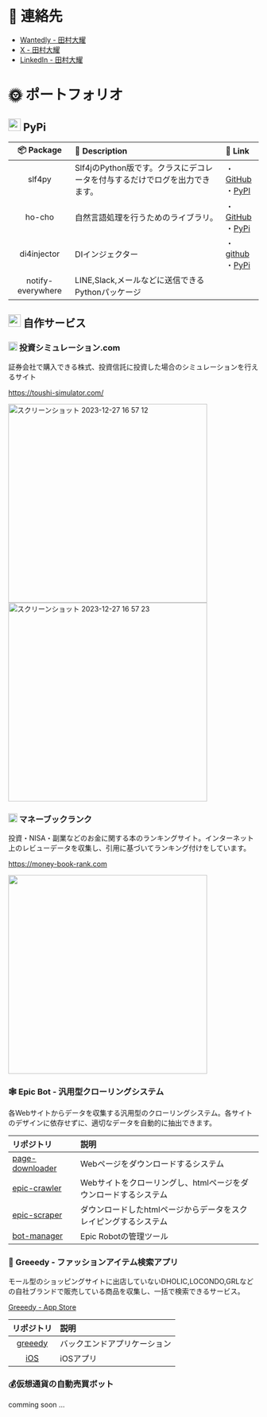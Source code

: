 # 📩 連絡先

 - [Wantedly - 田村大耀](https://www.wantedly.com/id/taiyo_tamura)
 - [X - 田村大耀](https://twitter.com/tm_taiyo)
 - [LinkedIn - 田村大耀](www.linkedin.com/in/大耀-田村-a5a028aa)

# 🌞 ポートフォリオ
## <img src="https://seeklogo.com/images/P/pypi-logo-5B953CE804-seeklogo.com.png" height="25" width="25" style="max-width:100%;"> PyPi

| 📦 Package | 📝 Description | 🔗 Link |
|:-------:|:------------|:-------|
| slf4py  | Slf4jのPython版です。クラスにデコレータを付与するだけでログを出力できます。 | ・[GitHub](https://github.com/gtaiyou24/slf4py)<br>・[PyPI](https://pypi.org/project/slf4py/) |
| ho-cho | 自然言語処理を行うためのライブラリ。 | ・[GitHub](https://github.com/gtaiyou24/ho-cho)<br>・[PyPi](https://pypi.org/project/ho-cho/) |
| di4injector | DIインジェクター | ・[github](https://github.com/gtaiyou24/di4injector)<br>・[PyPi](https://pypi.org/project/di4injector/) |
| notify-everywhere | LINE,Slack,メールなどに送信できるPythonパッケージ |  |

## <img src="https://2.bp.blogspot.com/-Gp2_6OZJ1FQ/XASwZmJF9yI/AAAAAAABQZ0/C8dUDl0e_uEWbDjvwNAo8DArlJX4vIaFwCLcBGAs/s800/computer_programming_man.png" height="25" width="25" style="max-width:100%;"> 自作サービス

### <img src="https://toushi-simulator.com/logo.png" height="18" width="18" style="max-width:100%;"> 投資シミュレーション.com
証券会社で購入できる株式、投資信託に投資した場合のシミュレーションを行えるサイト

https://toushi-simulator.com/

<img width="400" alt="スクリーンショット 2023-12-27 16 57 12" src="https://github.com/gtaiyou24/gtaiyou24/assets/10095500/9897e629-18dc-403d-83da-6cbc6bb036b1">

<img width="400" alt="スクリーンショット 2023-12-27 16 57 23" src="https://github.com/gtaiyou24/gtaiyou24/assets/10095500/f9eb06d5-9668-43f6-b5cc-7ba05268257d">

### <img src="https://money-book-rank.com/icon.png" height="18" width="18" style="max-width:100%;"> マネーブックランク
投資・NISA・副業などのお金に関する本のランキングサイト。インターネット上のレビューデータを収集し、引用に基づいてランキング付けをしています。

https://money-book-rank.com

<img width="400" src="https://github.com/gtaiyou24/gtaiyou24/assets/10095500/b6ef9198-c1d4-4f7e-b17f-3d06cc3ab3f0">

### 🕸️ Epic Bot - 汎用型クローリングシステム
各Webサイトからデータを収集する汎用型のクローリングシステム。各サイトのデザインに依存せずに、適切なデータを自動的に抽出できます。

| リポジトリ | 説明 |
|:---------|:-----|
| [page-downloader](https://github.com/gtaiyou24/page-downloader) | Webページをダウンロードするシステム |
| [epic-crawler](https://github.com/gtaiyou24/epic-crawler) | Webサイトをクローリングし、htmlページをダウンロードするシステム |
| [epic-scraper](https://github.com/gtaiyou24/epic-scraper) | ダウンロードしたhtmlページからデータをスクレイピングするシステム |
| [bot-manager](https://github.com/gtaiyou24/bot-manager) | Epic Robotの管理ツール |

### 👚 Greeedy - ファッションアイテム検索アプリ
モール型のショッピングサイトに出店していないDHOLIC,LOCONDO,GRLなどの自社ブランドで販売している商品を収集し、一括で検索できるサービス。

[Greeedy - App Store](https://apps.apple.com/jp/app/greeedy/id1615291449)

| リポジトリ | 説明 |
|:--------:|:-----|
| [greeedy](https://github.com/gtaiyou24/greeedy) | バックエンドアプリケーション |
| [iOS](https://github.com/gtaiyou24/Greeedy-iOS) | iOSアプリ |

### 💰仮想通貨の自動売買ボット

comming soon ...
